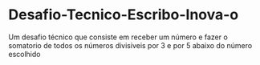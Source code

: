 # Desafio-Tecnico-Escribo-Inova-o
Um desafio técnico que consiste em receber um número e fazer o somatorio de todos os números divisiveis por 3 e por 5  abaixo do número escolhido
